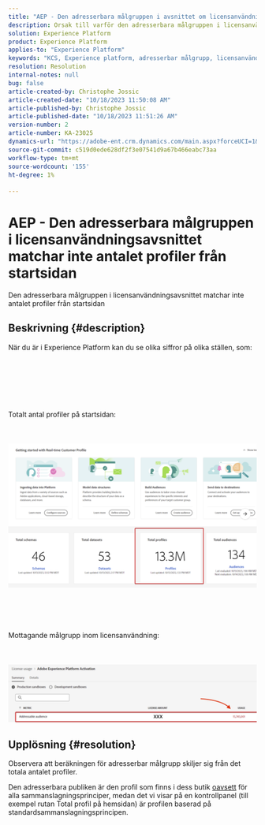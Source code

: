 ```yaml
---
title: "AEP - Den adresserbara målgruppen i avsnittet om licensanvändning matchar inte antalet profiler från startsidan"
description: Orsak till varför den adresserbara målgruppen i licensanvändningsavsnittet inte matchar antalet profiler från startsidan
solution: Experience Platform
product: Experience Platform
applies-to: "Experience Platform"
keywords: "KCS, Experience platform, adresserbar målgrupp, licensanvändning, berättiganden, antal profiler"
resolution: Resolution
internal-notes: null
bug: false
article-created-by: Christophe Jossic
article-created-date: "10/18/2023 11:50:08 AM"
article-published-by: Christophe Jossic
article-published-date: "10/18/2023 11:51:26 AM"
version-number: 2
article-number: KA-23025
dynamics-url: "https://adobe-ent.crm.dynamics.com/main.aspx?forceUCI=1&pagetype=entityrecord&etn=knowledgearticle&id=91b91877-ac6d-ee11-8df0-6045bd006a22"
source-git-commit: c519d0ede628df2f3e07541d9a67b466eabc73aa
workflow-type: tm+mt
source-wordcount: '155'
ht-degree: 1%

---
```


# AEP - Den adresserbara målgruppen i licensanvändningsavsnittet matchar inte antalet profiler från startsidan


Den adresserbara målgruppen i licensanvändningsavsnittet matchar inte antalet profiler från startsidan

## Beskrivning {#description}

När du är i Experience Platform kan du se olika siffror på olika ställen, som:<br><br> <br><br> <br><br> <br><br>Totalt antal profiler på startsidan:<br><br> <br><br>![](assets/___b6b91877-ac6d-ee11-8df0-6045bd006a22___.png)<br><br> <br><br> <br><br>Mottagande målgrupp inom licensanvändning:<br><br> <br><br>![](assets/___e3b91877-ac6d-ee11-8df0-6045bd006a22___.png)

## Upplösning {#resolution}


Observera att beräkningen för adresserbar målgrupp skiljer sig från det totala antalet profiler.

Den adresserbara publiken är den profil som finns i dess butik <u>oavsett</u> för alla sammanslagningsprinciper, medan det vi visar på en kontrollpanel (till exempel rutan Total profil på hemsidan) är profilen baserad på standardsammanslagningsprincipen.
